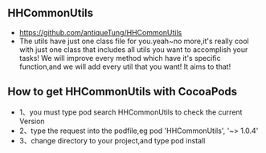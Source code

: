## HHCommonUtils
  * https://github.com/antiqueTung/HHCommonUtils
  * The utils have just one class file for you.yeah~no more,it's really cool with just one class that includes all utils you want to accomplish your tasks! We will improve every method which have it's specific function,and we will add every util that you want! It aims to that!
  
## How to get HHCommonUtils with CocoaPods
  * 1、you must type pod search HHCommonUtils to check the current Version
  * 2、type the request into the podfile,eg pod 'HHCommonUtils', '~> 1.0.4'
  * 3、change directory to your project,and type pod install
  
